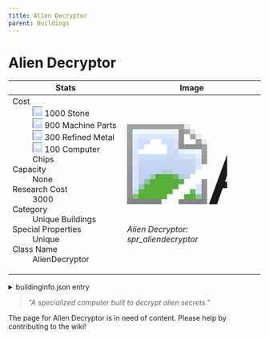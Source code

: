 ```yaml
---
title: Alien Decryptor
parent: Buildings
---
```

# Alien Decryptor

[//]: # (Pre-generated content)
<table><thead><tr><th>Stats</th><th>Image</th></tr></thead><tbody><tr><td><dl><dt>Cost</dt><dd><div class="resource-icon"><img style="object-position: -637px -737px;" src="https://tfe2-wiki.github.io/assets/sprites.png"></div> 1000 Stone<br><div class="resource-icon"><img style="object-position: -795px -761px;" src="https://tfe2-wiki.github.io/assets/sprites.png"></div> 900 Machine Parts<br><div class="resource-icon"><img style="object-position: -795px -775px;" src="https://tfe2-wiki.github.io/assets/sprites.png"></div> 300 Refined Metal<br><div class="resource-icon"><img style="object-position: -526px -523px;" src="https://tfe2-wiki.github.io/assets/sprites.png"></div> 100 Computer Chips</dd><dt>Capacity</dt><dd>None</dd><dt>Research Cost</dt><dd>3000</dd><dt>Category</dt><dd>Unique Buildings</dd><dt>Special Properties</dt><dd>Unique</dd><dt>Class Name</dt><dd>AlienDecryptor</dd></dl></td><td><style>.building-image {width: 200px;height: 200px;overflow: hidden;position: relative;}.building-image img {image-rendering: pixelated;object-fit: none;transform: scale(10);transform-origin: left top;position: absolute;left: 0;top: 0;}.resource-image {width: 200px;height: 200px;overflow: hidden;position: relative;}.resource-image img {image-rendering: pixelated;object-fit: none;transform: scale(20);transform-origin: left top;position: absolute;left: 0;top: 0;}.building-icon {width: 20px;height: 20px;overflow: hidden;position: relative;display: inline-block;}.building-icon img {image-rendering: pixelated;object-fit: none;transform: scale(1);transform-origin: left top;position: absolute;left: 0;top: 0;}.resource-icon {width: 20px;height: 20px;overflow: hidden;position: relative;display: inline-block;}.resource-icon img {image-rendering: pixelated;object-fit: none;transform: scale(2);transform-origin: left top;position: absolute;left: 0;top: 0;}</style><div class="building-image"><img style="object-position: -997px -693px;" src="https://tfe2-wiki.github.io/assets/sprites.png" alt="Alien Decryptor Back"><img style="object-position: -975px -693px;" src="https://tfe2-wiki.github.io/assets/sprites.png" alt="Alien Decryptor"></div><i>Alien Decryptor: spr_aliendecryptor</i></td></tr></tbody></table><details><summary>buildinginfo.json entry</summary>```json
	{
    "className": "AlienDecryptor",
    "food": 0,
    "wood": 0,
    "stone": 1000,
    "machineParts": 900,
    "refinedMetal": 300,
    "computerChips": 100,
    "knowledge": 3000,
    "category": "Unique Buildings",
    "unlockedByDefault": false,
    "specialInfo": [
        "Unique"
    ],
    "notUnlockedWithAll": true
}
	```</details><blockquote><i>"A specialized computer built to decrypt alien secrets."</i></blockquote>

The page for Alien Decryptor is in need of content. Please help by contributing to the wiki!
